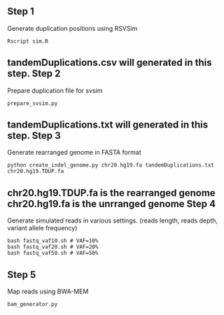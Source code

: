 Step 1
---
Generate duplication positions using RSVSim
```
Rscript sim.R
```
tandemDuplications.csv will generated in this step.
Step 2
---
Prepare duplication file for svsim
```
prepare_svsim.py
```
tandemDuplications.txt will generated in this step.
Step 3
---
Generate rearranged genome in FASTA format
```
python create_indel_genome.py chr20.hg19.fa tandemDuplications.txt chr20.hg19.TDUP.fa
```
chr20.hg19.TDUP.fa is the rearranged genome
chr20.hg19.fa is the unrranged genome
Step 4
---
Generate simulated reads in various settings. (reads length, reads depth, variant allele frequency)
```
bash fastq_vaf10.sh # VAF=10%
bash fastq_vaf20.sh # VAF=20%
bash fastq_vaf50.sh # VAF=50%
```
Step 5
---
Map reads using BWA-MEM
```
bam_generator.py
```
